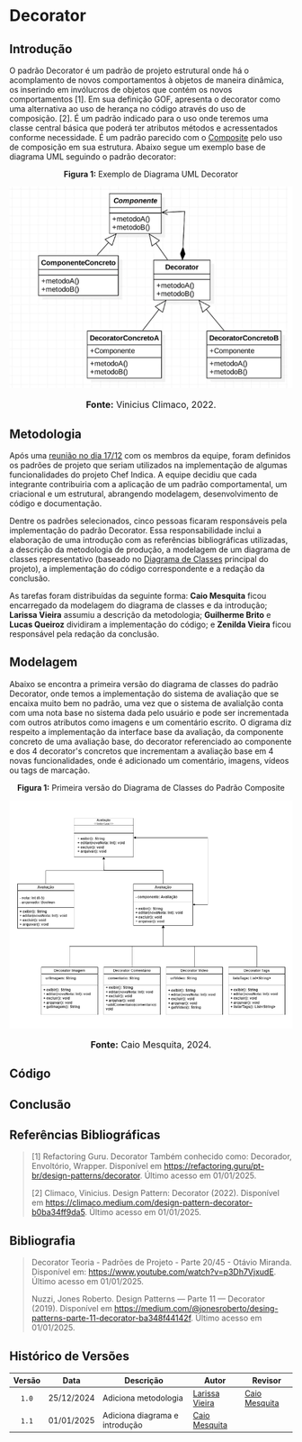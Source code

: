 # Decorator

## Introdução

O padrão Decorator é um padrão de projeto estrutural onde há o acomplamento de novos comportamentos à objetos de maneira dinâmica, os inserindo em invólucros de objetos que contém os novos comportamentos [1]. Em sua definição GOF, apresenta o decorator como uma alternativa ao uso de herança no código através do uso de composição. [2]. É um padrão indicado para o uso onde teremos uma classe central básica que poderá ter atributos métodos e acressentados conforme necessidade. É um padrão parecido com o [Composite](https://unbarqdsw2024-2.github.io/2024.2_G10_Recomendacao_Entrega_03/#/gofs-estruturais/composite) pelo uso de composição em sua estrutura.
Abaixo segue um exemplo base de diagrama UML seguindo o padrão decorator:

<center>
<p style="text-align: center"><b>Figura 1:</b> Exemplo de Diagrama UML Decorator</p>
<div align="center">
  <img src="https://raw.githubusercontent.com/UnBArqDsw2024-2/2024.2_G10_Recomendacao_Entrega_03/refs/heads/main/docs/imagens/exemplo_decorator.png?raw=true" alt="Padrão Decorator" >
</div>
<font size="3"><p style="text-align: center"><b>Fonte:</b> Vinicius Climaco, 2022.</p></font>
</center>



## Metodologia

Após uma [reunião no dia 17/12](https://unbarqdsw2024-2.github.io/2024.2_G10_Recomendacao_Entrega_03/#/atas-reuniao/ata-reuniao-17-12) com os membros da equipe, foram definidos os padrões de projeto que seriam utilizados na implementação de algumas funcionalidades do projeto Chef Indica. A equipe decidiu que cada integrante contribuiria com a aplicação de um padrão comportamental, um criacional e um estrutural, abrangendo modelagem, desenvolvimento de código e documentação.

Dentre os padrões selecionados, cinco pessoas ficaram responsáveis pela implementação do padrão Decorator. Essa responsabilidade inclui a elaboração de uma introdução com as referências bibliográficas utilizadas, a descrição da metodologia de produção, a modelagem de um diagrama de classes representativo (baseado no [Diagrama de Classes](https://unbarqdsw2024-2.github.io/2024.2_G10_Recomendacao_Entrega_03/#/refatoracoes/diagrama-de-classes) principal do projeto), a implementação do código correspondente e a redação da conclusão.

As tarefas foram distribuídas da seguinte forma: **Caio Mesquita** ficou encarregado da modelagem do diagrama de classes e da introdução; **Larissa Vieira** assumiu a descrição da metodologia; **Guilherme Brito** e **Lucas Queiroz** dividiram a implementação do código; e **Zenilda Vieira** ficou responsável pela redação da conclusão.

## Modelagem
Abaixo se encontra a primeira versão do diagrama de classes do padrão Decorator, onde temos a implementação do sistema de avaliação que se encaixa muito bem no padrão, uma vez que o sistema de avalialção conta com uma nota base no sistema dada pelo usuário e pode ser incrementada com outros atributos como imagens e um comentário escrito. O digrama diz respeito a implementação da interface base da avaliação, da componente concreto de uma avaliação base, do decorator referenciado ao componente e dos 4 decorator's concretos que incrementam a avaliação base em 4 novas funcionalidades, onde é adicionado um comentário, imagens, vídeos ou tags de marcação.

<center>
<p style="text-align: center"><b>Figura 1:</b> Primeira versão do Diagrama de Classes do Padrão Composite</p>
<div align="center">
  <img src="https://raw.githubusercontent.com/UnBArqDsw2024-2/2024.2_G10_Recomendacao_Entrega_03/refs/heads/main/docs/imagens/diagrama_decorator.png?raw=true" alt="Padrão Decorator" >
</div>
<font size="3"><p style="text-align: center"><b>Fonte:</b> Caio Mesquita, 2024.</p></font>
</center>



## Código

## Conclusão

## Referências Bibliográficas

>
> [1] Refactoring Guru. Decorator Também conhecido como: Decorador, Envoltório, Wrapper. Disponível em <https://refactoring.guru/pt-br/design-patterns/decorator>. Último acesso em 01/01/2025.
>
> [2] Climaco, Vinicius. Design Pattern: Decorator (2022). Disponível em <https://climaco.medium.com/design-pattern-decorator-b0ba34ff9da5>. Último acesso em 01/01/2025.
>

## Bibliografia

>
> Decorator Teoria - Padrões de Projeto - Parte 20/45 - Otávio Miranda. Disponível em: <https://www.youtube.com/watch?v=p3Dh7VjxudE>. Último acesso em 01/01/2025.
>
> Nuzzi, Jones Roberto. Design Patterns — Parte 11 — Decorator (2019). Disponível em <https://medium.com/@jonesroberto/desing-patterns-parte-11-decorator-ba348f44142f>. Último acesso em 01/01/2025.
>

## Histórico de Versões

| Versão | Data | Descrição | Autor | Revisor |
| :----: | ---- | --------- | ----- | ------- |
| `1.0`  |25/12/2024| Adiciona metodologia | [Larissa Vieira](https://github.com/VieiraLaris) | [Caio Mesquita](https://github.com/Caiomesvie) |
| `1.1`  |01/01/2025| Adiciona diagrama e introdução  | [Caio Mesquita](https://github.com/Caiomesvie) | |
